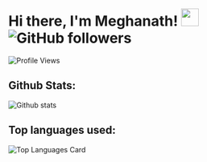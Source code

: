 # Hi there, I'm Meghanath! <img src="https://raw.githubusercontent.com/TheDudeThatCode/TheDudeThatCode/master/Assets/Hi.gif" width=35 height=35>![GitHub followers](https://img.shields.io/github/followers/meghanath2052?style=social)
![Profile Views](https://komarev.com/ghpvc/?username=meghanath2052&style=flat-square)
## Github Stats:
![Github stats](https://github-readme-stats.vercel.app/api?username=meghanath2052&theme=highcontrast&show_icons=true&count_private=true)
## Top languages used:
![Top Languages Card](https://github-readme-stats.vercel.app/api/top-langs/?username=meghanath2052&layout=compact)
